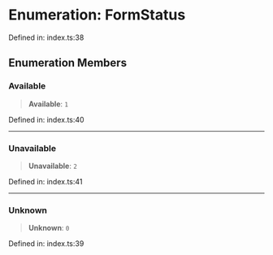 # Enumeration: FormStatus

Defined in: index.ts:38

## Enumeration Members

### Available

> **Available**: `1`

Defined in: index.ts:40

***

### Unavailable

> **Unavailable**: `2`

Defined in: index.ts:41

***

### Unknown

> **Unknown**: `0`

Defined in: index.ts:39
